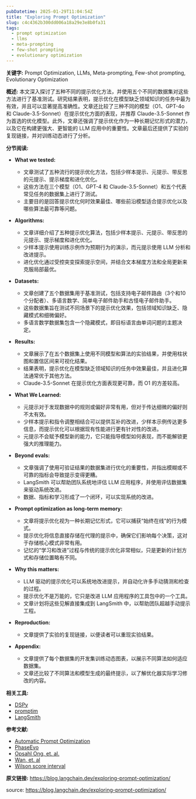 ```yaml
---
pubDatetime: 2025-01-29T11:04:54Z
title: "Exploring Prompt Optimization"
slug: c4c4362b300dd006a18a29e3e8b0fa31
tags:
  - prompt optimization
  - llms
  - meta-prompting
  - few-shot prompting
  - evolutionary optimization
---
```


**关键字:** Prompt Optimization, LLMs, Meta-prompting, Few-shot prompting, Evolutionary Optimization

**概述:**
本文深入探讨了五种不同的提示优化方法，并使用五个不同的数据集对这些方法进行了基准测试。研究结果表明，提示优化在模型缺乏领域知识的任务中最为有效，并且可以显著提高准确性。文章还比较了三种不同的模型（O1、GPT-4o 和 Claude-3.5-Sonnet）在提示优化方面的表现，并推荐 Claude-3.5-Sonnet 作为首选的优化模型。此外，文章还强调了提示优化作为一种长期记忆形式的潜力，以及它在构建更强大、更智能的 LLM 应用中的重要性。文章最后还提供了实验的复现链接，并对训练动态进行了分析。

**分节阅读:**

*   **What we tested:**
    *   文章测试了五种流行的提示优化方法，包括少样本提示、元提示、带反思的元提示、提示梯度和进化优化。
    *   这些方法在三个模型（O1、GPT-4 和 Claude-3.5-Sonnet）和五个代表常见任务的数据集上进行了测试。
    *   主要目的是回答提示优化何时效果最佳、哪些前沿模型适合提示优化以及哪些算法最可靠等问题。

*   **Algorithms:**
    *   文章详细介绍了五种提示优化算法，包括少样本提示、元提示、带反思的元提示、提示梯度和进化优化。
    *   少样本提示使用训练示例作为预期行为的演示，而元提示使用 LLM 分析和改进提示。
    *   进化优化通过受控突变探索提示空间，并结合文本梯度方法和全局更新来克服局部最优。

*   **Datasets:**
    *   文章创建了五个数据集用于基准测试，包括支持电子邮件路由（3个和10个分配者）、多语言数学、简单电子邮件助手和古怪电子邮件助手。
    *   这些数据集旨在测试不同场景下的提示优化效果，包括领域知识缺乏、隐藏模式和细微偏好。
    *   多语言数学数据集包含一个隐藏模式，即目标语言由单词问题的主题决定。

*   **Results:**
    *   文章展示了在五个数据集上使用不同模型和算法的实验结果，并使用柱状图和置信区间来可视化结果。
    *   结果表明，提示优化在模型缺乏领域知识的任务中效果最佳，并且进化算法通常优于其他方法。
    *   Claude-3.5-Sonnet 在提示优化方面表现更可靠，而 O1 的方差较高。

*   **What We Learned:**
    *   元提示对于发现数据中的规则或偏好非常有用，但对于传达细微的偏好则不太有效。
    *   少样本提示和指令调整相结合可以提供互补的改进，少样本示例传达更多信息，而提示优化可以根据现有性能进行更有针对性的改进。
    *   元提示不会赋予模型新的能力，它只能指导模型如何表现，而不能解锁更强大的推理能力。

*   **Beyond evals:**
    *   文章强调了使用可验证结果的数据集进行优化的重要性，并指出模糊或不可靠的指标会导致提示变得更糟。
    *   LangSmith 可以帮助团队系统地评估 LLM 应用程序，并使用评估数据集来驱动系统改进。
    *   数据、指标和学习形成了一个闭环，可以实现系统的改进。

*   **Prompt optimization as long-term memory:**
    *   文章将提示优化视为一种长期记忆形式，它可以捕获“始终在线”的行为模式。
    *   提示优化将信息直接存储在代理的提示中，确保它们影响每个决策，这对于存储核心模式非常有用。
    *   记忆的“学习和改进”过程与传统的提示优化非常相似，只是更新的计划方式和存储位置略有不同。

*   **Why this matters:**
    *   LLM 驱动的提示优化可以系统地改进提示，并自动化许多手动猜测和检查的过程。
    *   提示优化不是万能的，它只是改进 LLM 应用程序的工具包中的一个工具。
    *   文章计划将这些见解直接集成到 LangSmith 中，以帮助团队超越手动提示工程。

*   **Reproduction:**
    *   文章提供了实验的复现链接，以便读者可以重现实验结果。

*   **Appendix:**
    *   文章提供了每个数据集的开发集训练动态图表，以展示不同算法如何适应数据集。
    *   文章还比较了不同算法和模型生成的最终提示，以了解优化器实际学习修改的内容。

**相关工具:**

*   [DSPy](https://dspy.ai/?ref=blog.langchain.dev)
*   [promptim](https://dspy.ai/?ref=blog.langchain.dev)
*   [LangSmith](https://docs.smith.langchain.com/?ref=blog.langchain.dev)

**参考文献:**

*   [Automatic Prompt Optimization](https://arxiv.org/abs/2305.03495?ref=blog.langchain.dev)
*   [PhaseEvo](https://arxiv.org/abs/2402.11347?ref=blog.langchain.dev)
*   [Opsahl Ong, et. al.](https://arxiv.org/abs/2406.11695?ref=blog.langchain.dev)
*   [Wan, et. al](https://arxiv.org/pdf/2406.15708?ref=blog.langchain.dev)
*   [Wilson score interval](https://en.wikipedia.org/wiki/Binomial_proportion_confidence_interval?ref=blog.langchain.dev)

**原文链接:** https://blog.langchain.dev/exploring-prompt-optimization/


source: https://blog.langchain.dev/exploring-prompt-optimization/